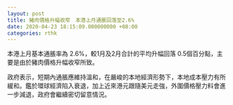```yaml
---
layout: post
title: 豬肉價格升幅收窄　本港上月通脹回落至2.6%
date: 2020-04-23 18:15:09.000000000 +08:00
categories: rthk
---
```


本港上月基本通脹率為 2.6%，較1月及2月合計的平均升幅回落 0.5個百分點，主要是由於豬肉價格升幅收窄所致。

政府表示，短期內通脹應維持溫和，在嚴峻的本地經濟形勢下，本地成本壓力有所緩和。鑑於環球經濟陷入衰退，加上近來港元跟隨美元走強，外圍價格壓力料會進一步減退，政府會繼續密切留意情況。
